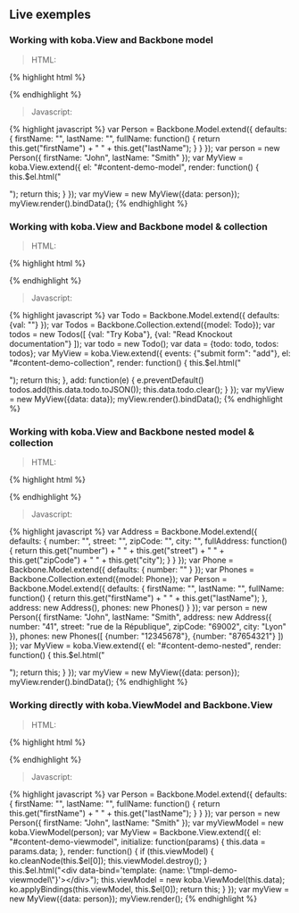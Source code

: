 ## Live exemples

### <a name='demo-model'></a> Working with koba.View and Backbone model

<script type='text/html' id='tmpl-demo-model'>
    <p>First name: <input data-bind='value: firstName, valueUpdate: "keyup"' /></p>
    <p>Last name: <input data-bind='value: lastName, valueUpdate: "keyup"' /></p>
    <p><strong data-bind='text: fullName'></strong></p>
</script>
<div id='content-demo-model' class='demo'></div>

<script type="text/javascript">
/*<![CDATA[*/
function demoModel() {
var Person = Backbone.Model.extend({
    defaults: {
        firstName: "",
        lastName: "",
        fullName: function() { 
            return this.get("firstName") + " " + this.get("lastName");
        }
    }
});
var person = new Person({
    firstName: "John",
    lastName: "Smith"
});
var MyView = koba.View.extend({
    el: "#content-demo-model",
    render: function() {
        this.$el.html("<div data-bind='template: {name: \"tmpl-demo-model\"}'></div>");
        return this;
    }
});
var myView = new MyView({data: person});
myView.render().bindData();
};
/*]]>*/
</script>

  > HTML:

{% highlight html %}
<script type='text/html' id='tmpl-demo-model'>
    <p>First name: <input data-bind='value: firstName, valueUpdate: "keyup"' /></p>
    <p>Last name: <input data-bind='value: lastName, valueUpdate: "keyup"' /></p>
    <p><strong data-bind='text: fullName'></strong></p>
</script>
<div id='content-demo-model' class='demo'></div>
{% endhighlight %}

  > Javascript:

{% highlight javascript %}
var Person = Backbone.Model.extend({
    defaults: {
        firstName: "",
        lastName: "",
        fullName: function() { 
            return this.get("firstName") + " " + this.get("lastName");
        }
    }
});
var person = new Person({
    firstName: "John",
    lastName: "Smith"
});
var MyView = koba.View.extend({
    el: "#content-demo-model",
    render: function() {
        this.$el.html("<div data-bind='template: {name: \"tmpl-demo-model\"}'></div>");
        return this;
    }
});
var myView = new MyView({data: person});
myView.render().bindData();
{% endhighlight %}

### <a name='demo-collection'></a> Working with koba.View and Backbone model & collection

<script type='text/html' id='tmpl-demo-collection'>
    <div data-bind="foreach: todos">
        <p><input data-bind='value: val, valueUpdate: "keyup"' /> <strong data-bind='text: val()'></strong></p>
    </div>
    <div>
        <form><input data-bind='value: todo.val' /> <button id='add' type='submit'>Add</button></form>
    </div>
</script>
<div id='content-demo-collection' class='demo'></div>

<script type="text/javascript">
/*<![CDATA[*/
function demoCollection() {
var Todo = Backbone.Model.extend({
    defaults: {val: ""}
});
var Todos = Backbone.Collection.extend({model: Todo});
var todos = new Todos([
    {val: "Try Koba"},
    {val: "Read Knockout documentation"}
]);
var todo = new Todo();
var data = {todo: todo, todos: todos};
var MyView = koba.View.extend({
    events: {"submit form": "add"},
    el: "#content-demo-collection",
    render: function() {
        this.$el.html("<div data-bind='template: {name: \"tmpl-demo-collection\"}'></div>");
        return this;
    },
    add: function(e) {
        e.preventDefault()
        todos.add(this.data.todo.toJSON());
        this.data.todo.clear();
    }
});
var myView = new MyView({data: data});
myView.render().bindData();
};
/*]]>*/
</script>

  > HTML:

{% highlight html %}
<script type='text/html' id='tmpl-demo-collection'>
    <div data-bind="foreach: todos">
        <p><input data-bind='value: val, valueUpdate: "keyup"' /> <strong data-bind='text: val()'></strong></p>
    </div>
    <div>
        <form><input data-bind='value: todo.val' /> <button id='add' type='submit'>Add</button></form>
    </div>
</script>
<div id='content-demo-collection' class='demo'></div>
{% endhighlight %}

  > Javascript:

{% highlight javascript %}
var Todo = Backbone.Model.extend({
    defaults: {val: ""}
});
var Todos = Backbone.Collection.extend({model: Todo});
var todos = new Todos([
    {val: "Try Koba"},
    {val: "Read Knockout documentation"}
]);
var todo = new Todo();
var data = {todo: todo, todos: todos};
var MyView = koba.View.extend({
    events: {"submit form": "add"},
    el: "#content-demo-collection",
    render: function() {
        this.$el.html("<div data-bind='template: {name: \"tmpl-demo-collection\"}'></div>");
        return this;
    },
    add: function(e) {
        e.preventDefault()
        todos.add(this.data.todo.toJSON());
        this.data.todo.clear();
    }
});
var myView = new MyView({data: data});
myView.render().bindData();
{% endhighlight %}

### <a name='demo-nested'></a> Working with koba.View and Backbone nested model & collection

<script type='text/html' id='tmpl-demo-nested'>
    <p>First name: <input data-bind='value: firstName, valueUpdate: "keyup"' /></p>
    <p>Last name: <input data-bind='value: lastName, valueUpdate: "keyup"' /></p>
    <p><strong data-bind='text: fullName'></strong></p>
    <p style='padding-left: 1rem;'>Address:</p>
    <p style='padding-left: 3rem;'><input data-bind='value: address.number, valueUpdate: "keyup"' /> <input data-bind='value: address.street, valueUpdate: "keyup"' /></p>
    <p style='padding-left: 3rem;'><input data-bind='value: address.zipCode, valueUpdate: "keyup"' /> <input data-bind='value: address.city, valueUpdate: "keyup"' /></p>
    <p><strong data-bind='text: address.fullAddress'></strong></p>
    <p style='padding-left: 1rem;'>Phones:</p>
    <div data-bind="foreach: phones">
        <p style='padding-left: 3rem;'><input data-bind='value: number, valueUpdate: "keyup"' /> <strong data-bind='text: number()'></strong></p>
    </div>
</script>
<div id='content-demo-nested' class='demo'></div>

<script type="text/javascript">
/*<![CDATA[*/
function demoNested() {
var Address = Backbone.Model.extend({
    defaults: {
        number: "",
        street: "",
        zipCode: "",
        city: "",
        fullAddress: function() { 
            return this.get("number") + " " + this.get("street") + " " + this.get("zipCode") + " " + this.get("city");
        }
    }
});
var Phone = Backbone.Model.extend({
    defaults: {
        number: ""
    }
});
var Phones = Backbone.Collection.extend({model: Phone});
var Person = Backbone.Model.extend({
    defaults: {
        firstName: "",
        lastName: "",
        fullName: function() { 
            return this.get("firstName") + " " + this.get("lastName");
        },
        address: new Address(),
        phones: new Phones()
    }
});
var person = new Person({
    firstName: "John",
    lastName: "Smith",
    address: new Address({
        number: "41",
        street: "rue de la République",
        zipCode: "69002",
        city: "Lyon"
    }),
    phones: new Phones([
        {number: "12345678"},
        {number: "87654321"}
    ])
});
var MyView = koba.View.extend({
    el: "#content-demo-nested",
    render: function() {
        this.$el.html("<div data-bind='template: {name: \"tmpl-demo-nested\"}'></div>");
        return this;
    }
});
var myView = new MyView({data: person});
myView.render().bindData();
};
/*]]>*/
</script>

  > HTML:

{% highlight html %}
<script type='text/html' id='tmpl-demo-nested'>
    <p>First name: <input data-bind='value: firstName, valueUpdate: "keyup"' /></p>
    <p>Last name: <input data-bind='value: lastName, valueUpdate: "keyup"' /></p>
    <p><strong data-bind='text: fullName'></strong></p>
    <p style='padding-left: 1rem;'>Address:</p>
    <p style='padding-left: 3rem;'><input data-bind='value: address.number, valueUpdate: "keyup"' /> <input data-bind='value: address.street, valueUpdate: "keyup"' /></p>
    <p style='padding-left: 3rem;'><input data-bind='value: address.zipCode, valueUpdate: "keyup"' /> <input data-bind='value: address.city, valueUpdate: "keyup"' /></p>
    <p><strong data-bind='text: address.fullAddress'></strong></p>
    <p style='padding-left: 1rem;'>Phones:</p>
    <div data-bind="foreach: phones">
        <p style='padding-left: 3rem;'><input data-bind='value: number, valueUpdate: "keyup"' /> <strong data-bind='text: number()'></strong></p>
    </div>
</script>
<div id='content-demo-nested' class='demo'></div>
{% endhighlight %}

  > Javascript:

{% highlight javascript %}
var Address = Backbone.Model.extend({
    defaults: {
        number: "",
        street: "",
        zipCode: "",
        city: "",
        fullAddress: function() { 
            return this.get("number") + " " + this.get("street") + " " + this.get("zipCode") + " " + this.get("city");
        }
    }
});
var Phone = Backbone.Model.extend({
    defaults: {
        number: ""
    }
});
var Phones = Backbone.Collection.extend({model: Phone});
var Person = Backbone.Model.extend({
    defaults: {
        firstName: "",
        lastName: "",
        fullName: function() { 
            return this.get("firstName") + " " + this.get("lastName");
        },
        address: new Address(),
        phones: new Phones()
    }
});
var person = new Person({
    firstName: "John",
    lastName: "Smith",
    address: new Address({
        number: "41",
        street: "rue de la République",
        zipCode: "69002",
        city: "Lyon"
    }),
    phones: new Phones([
        {number: "12345678"},
        {number: "87654321"}
    ])
});
var MyView = koba.View.extend({
    el: "#content-demo-nested",
    render: function() {
        this.$el.html("<div data-bind='template: {name: \"tmpl-demo-nested\"}'></div>");
        return this;
    }
});
var myView = new MyView({data: person});
myView.render().bindData();
{% endhighlight %}

### <a name="demo-viewmodel"></a> Working directly with koba.ViewModel and Backbone.View

<script type='text/html' id='tmpl-demo-viewmodel'>
    <p>First name: <input data-bind='value: firstName, valueUpdate: "keyup"' /></p>
    <p>Last name: <input data-bind='value: lastName, valueUpdate: "keyup"' /></p>
    <p><strong data-bind='text: fullName'></strong></p>
</script>
<div id='content-demo-viewmodel' class='demo'></div>

<script type="text/javascript">
/*<![CDATA[*/
function demoViewModel() {
var Person = Backbone.Model.extend({
    defaults: {
        firstName: "",
        lastName: "",
        fullName: function() { 
            return this.get("firstName") + " " + this.get("lastName");
        }
    }
});
var person = new Person({
    firstName: "John",
    lastName: "Smith"
});
var myViewModel = new koba.ViewModel(person);
var MyView = Backbone.View.extend({
    el: "#content-demo-viewmodel",
    initialize: function(params) {
        this.data = params.data;
    },
    render: function() {
        if (this.viewModel) {
            ko.cleanNode(this.$el[0]);
            this.viewModel.destroy();
        }  
        this.$el.html("<div data-bind='template: {name: \"tmpl-demo-viewmodel\"}'></div>");
        this.viewModel = new koba.ViewModel(this.data);
        ko.applyBindings(this.viewModel, this.$el[0]);
        return this;
    }
});
var myView = new MyView({data: person});
myView.render();
};
/*]]>*/
</script>

  > HTML:

{% highlight html %}
<script type='text/html' id='tmpl-demo-viewmodel'>
    <p>First name: <input data-bind='value: firstName, valueUpdate: "keyup"' /></p>
    <p>Last name: <input data-bind='value: lastName, valueUpdate: "keyup"' /></p>
    <p><strong data-bind='text: fullName'></strong></p>
</script>
<div id='content-demo-viewmodel' class='demo'></div>
{% endhighlight %}

  > Javascript:

{% highlight javascript %}
var Person = Backbone.Model.extend({
    defaults: {
        firstName: "",
        lastName: "",
        fullName: function() { 
            return this.get("firstName") + " " + this.get("lastName");
        }
    }
});
var person = new Person({
    firstName: "John",
    lastName: "Smith"
});
var myViewModel = new koba.ViewModel(person);
var MyView = Backbone.View.extend({
    el: "#content-demo-viewmodel",
    initialize: function(params) {
        this.data = params.data;
    },
    render: function() {
        if (this.viewModel) {
            ko.cleanNode(this.$el[0]);
            this.viewModel.destroy();
        }  
        this.$el.html("<div data-bind='template: {name: \"tmpl-demo-viewmodel\"}'></div>");
        this.viewModel = new koba.ViewModel(this.data);
        ko.applyBindings(this.viewModel, this.$el[0]);
        return this;
    }
});
var myView = new MyView({data: person});
myView.render();
{% endhighlight %}




<script type="text/javascript">
/*<![CDATA[*/
window.onload = function() {
    demoModel();
    demoCollection();
    demoNested();
    demoViewModel();
}
/*]]>*/
</script>